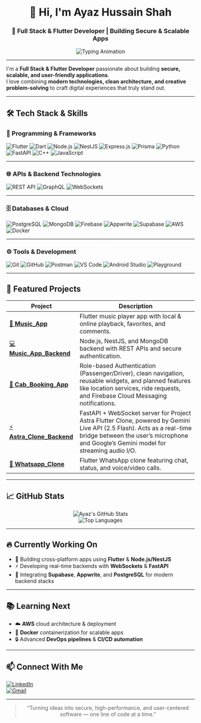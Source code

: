 <div align="center">
  
# 👋 Hi, I'm **Ayaz Hussain Shah**  
### 🚀 Full Stack & Flutter Developer | Building Secure & Scalable Apps  

<img src="https://readme-typing-svg.herokuapp.com?font=Fira+Code&weight=500&size=22&pause=1000&color=00C7FF&center=true&vCenter=true&width=600&lines=Flutter+%7C+Node.js+%7C+NestJS+%7C+PostgreSQL;Building+Secure+and+Scalable+Apps;Lifelong+Learner+%7C+Tech+Explorer+%7C+Problem+Solver" alt="Typing Animation" />

</div>

---

I'm a **Full Stack & Flutter Developer** passionate about building **secure, scalable, and user-friendly applications**.  
I love combining **modern technologies, clean architecture, and creative problem-solving** to craft digital experiences that truly stand out.  

---

## 🛠 Tech Stack & Skills  

### 🚀 Programming & Frameworks  
![Flutter](https://img.shields.io/badge/Flutter-02569B?style=flat&logo=flutter&logoColor=white)
![Dart](https://img.shields.io/badge/Dart-0175C2?style=flat&logo=dart&logoColor=white)
![Node.js](https://img.shields.io/badge/Node.js-339933?style=flat&logo=node.js&logoColor=white)
![NestJS](https://img.shields.io/badge/NestJS-E0234E?style=flat&logo=nestjs&logoColor=white)
![Express.js](https://img.shields.io/badge/Express.js-000000?style=flat&logo=express&logoColor=white)
![Prisma](https://img.shields.io/badge/Prisma-2D3748?style=flat&logo=prisma&logoColor=white)
![Python](https://img.shields.io/badge/Python-3776AB?style=flat&logo=python&logoColor=white)
![FastAPI](https://img.shields.io/badge/FastAPI-009688?style=flat&logo=fastapi&logoColor=white)
![C++](https://img.shields.io/badge/C++-00599C?style=flat&logo=c%2B%2B&logoColor=white)
![JavaScript](https://img.shields.io/badge/JavaScript-F7DF1E?style=flat&logo=javascript&logoColor=black)

---

### 🌐 APIs & Backend Technologies  
![REST API](https://img.shields.io/badge/REST%20API-02569B?style=flat&logo=postman&logoColor=white)
![GraphQL](https://img.shields.io/badge/GraphQL-E10098?style=flat&logo=graphql&logoColor=white)
![WebSockets](https://img.shields.io/badge/WebSockets-000000?style=flat&logo=socket.io&logoColor=white)

---

### 🗄 Databases & Cloud  
![PostgreSQL](https://img.shields.io/badge/PostgreSQL-4169E1?style=flat&logo=postgresql&logoColor=white)
![MongoDB](https://img.shields.io/badge/MongoDB-47A248?style=flat&logo=mongodb&logoColor=white)
![Firebase](https://img.shields.io/badge/Firebase-FFCA28?style=flat&logo=firebase&logoColor=black)
![Appwrite](https://img.shields.io/badge/Appwrite-FF007F?style=flat&logo=appwrite&logoColor=white)
![Supabase](https://img.shields.io/badge/Supabase-3ECF8E?style=flat&logo=supabase&logoColor=white)
![AWS](https://img.shields.io/badge/AWS-232F3E?style=flat&logo=amazon-aws&logoColor=white)
![Docker](https://img.shields.io/badge/Docker-2496ED?style=flat&logo=docker&logoColor=white)

---

### ⚙️ Tools & Development  
![Git](https://img.shields.io/badge/Git-F05032?style=flat&logo=git&logoColor=white)
![GitHub](https://img.shields.io/badge/GitHub-181717?style=flat&logo=github&logoColor=white)
![Postman](https://img.shields.io/badge/Postman-FF6C37?style=flat&logo=postman&logoColor=white)
![VS Code](https://img.shields.io/badge/VS%20Code-007ACC?style=flat&logo=visual-studio-code&logoColor=white)
![Android Studio](https://img.shields.io/badge/Android%20Studio-3DDC84?style=flat&logo=android-studio&logoColor=white)
![Playground](https://img.shields.io/badge/Playground-4285F4?style=flat&logo=google-cloud&logoColor=white)

---

## 📂 Featured Projects  

| Project | Description |
|----------|-------------|
| [🎵 **Music_App**](https://github.com/ayaz-hs-dev/Music_App) | Flutter music player app with local & online playback, favorites, and comments. |
| [💻 **Music_App_Backend**](https://github.com/ayaz-hs-dev/Music_App_Backend) | Node.js, NestJS, and MongoDB backend with REST APIs and secure authentication. |
| [🚖 **Cab_Booking_App**](https://github.com/ayaz-hs-dev/Cab_Booking_App) | Role-based Authentication (Passenger/Driver), clean navigation, reusable widgets, and planned features like location services, ride requests, and Firebase Cloud Messaging notifications. |
| [⚡ **Astra_Clone_Backend**](https://github.com/ayaz-hs-dev/Astra_Clone_Backend) | FastAPI + WebSocket server for Project Astra Flutter Clone, powered by Gemini Live API (2.5 Flash). Acts as a real-time bridge between the user’s microphone and Google’s Gemini model for streaming audio I/O. |
| [📱 **Whatsapp_Clone**](https://github.com/ayaz-hs-dev/Whatsapp_Clone) | Flutter WhatsApp clone featuring chat, status, and voice/video calls. |

---

## 📈 GitHub Stats  

<div align="center">

![Ayaz's GitHub Stats](https://github-readme-stats.vercel.app/api?username=ayaz-hs-dev&show_icons=true&theme=radical)  
![Top Languages](https://github-readme-stats.vercel.app/api/top-langs/?username=ayaz-hs-dev&layout=compact&theme=radical)

</div>

---

## 🔥 Currently Working On  
- 🚀 Building cross-platform apps using **Flutter** & **Node.js/NestJS**  
- ⚡ Developing real-time backends with **WebSockets** & **FastAPI**  
- 🧩 Integrating **Supabase**, **Appwrite**, and **PostgreSQL** for modern backend stacks  

---

## 📚 Learning Next  
- ☁️ **AWS** cloud architecture & deployment  
- 🐳 **Docker** containerization for scalable apps  
- 🔒 Advanced **DevOps pipelines** & **CI/CD automation**  

---

## 📫 Connect With Me  

[![LinkedIn](https://img.shields.io/badge/LinkedIn-0077B5?style=flat&logo=linkedin&logoColor=white)](https://www.linkedin.com/in/ayaz-hussain-shah-975534376)  
[![Gmail](https://img.shields.io/badge/Gmail-D14836?style=flat&logo=gmail&logoColor=white)](mailto:ayaz.hussain.shah.dev@gmail.com)

---

<div align="center">

> “Turning ideas into secure, high-performance, and user-centered software — one line of code at a time.”  

</div>